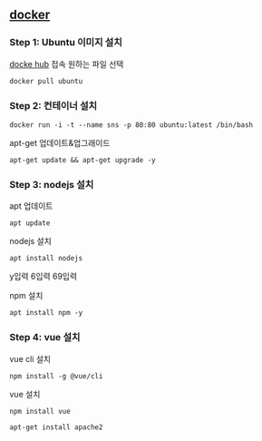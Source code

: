 ## [docker](https://www.docker.com/)

### Step 1: Ubuntu 이미지 설치


[docke hub](https://hub.docker.com/) 접속 원하는 파일 선택
``` ubuntu
docker pull ubuntu
```

### Step 2: 컨테이너 설치


``` ubuntu
docker run -i -t --name sns -p 80:80 ubuntu:latest /bin/bash
```


apt-get 업데이트&업그래이드
``` ubuntu
apt-get update && apt-get upgrade -y
```


### Step 3: nodejs 설치


apt 업데이트
``` ubuntu
apt update
```


nodejs 설치
``` ubuntu
apt install nodejs
```

y입력 6입력 69입력


npm 설치
``` ubuntu
apt install npm -y
```


### Step 4: vue 설치


vue cli 설치
``` ubuntu
npm install -g @vue/cli
```


vue 설치
``` ubuntu
npm install vue
```


``` ubuntu
apt-get install apache2
```

